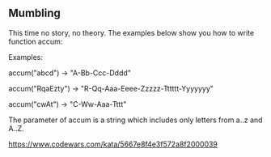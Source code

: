 

## Mumbling

This time no story, no theory. The examples below show you how to write function accum:

Examples:

accum("abcd") -> "A-Bb-Ccc-Dddd"

accum("RqaEzty") -> "R-Qq-Aaa-Eeee-Zzzzz-Tttttt-Yyyyyyy"

accum("cwAt") -> "C-Ww-Aaa-Tttt"

The parameter of accum is a string which includes only letters from a..z and A..Z.

https://www.codewars.com/kata/5667e8f4e3f572a8f2000039
